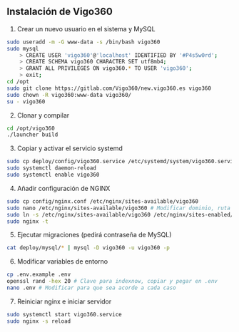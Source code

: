 ## Instalación de Vigo360

1. Crear un nuevo usuario en el sistema y MySQL

```bash
sudo useradd -m -G www-data -s /bin/bash vigo360
sudo mysql
	> CREATE USER 'vigo360'@'localhost' IDENTIFIED BY '#P4s5w0rd';
	> CREATE SCHEMA vigo360 CHARACTER SET utf8mb4;
	> GRANT ALL PRIVILEGES ON vigo360.* TO USER 'vigo360';
	> exit;
cd /opt
sudo git clone https://gitlab.com/Vigo360/new.vigo360.es vigo360
sudo chown -R vigo360:www-data vigo360/
su - vigo360
```

2. Clonar y compilar

```bash
cd /opt/vigo360
./launcher build
```

3. Copiar y activar el servicio systemd

```bash
sudo cp deploy/config/vigo360.service /etc/systemd/system/vigo360.service
sudo systemctl daemon-reload
sudo systemctl enable vigo360
```

4. Añadir configuración de NGINX

```bash
sudo cp config/nginx.conf /etc/nginx/sites-available/vigo360
sudo nano /etc/nginx/sites-available/vigo360 # Modificar dominio, ruta a certificados y puerto
sudo ln -s /etc/nginx/sites-available/vigo360 /etc/nginx/sites-enabled/vigo360
sudo nginx -t
```

5. Ejecutar migraciones (pedirá contraseña de MySQL)

```bash
cat deploy/mysql/* | mysql -D vigo360 -u vigo360 -p
```

6. Modificar variables de entorno

```bash
cp .env.example .env
openssl rand -hex 20 # Clave para indexnow, copiar y pegar en .env
nano .env # Modificar para que sea acorde a cada caso
```

7. Reiniciar nginx e iniciar servidor

```bash
sudo systemctl start vigo360.service
sudo nginx -s reload
```
